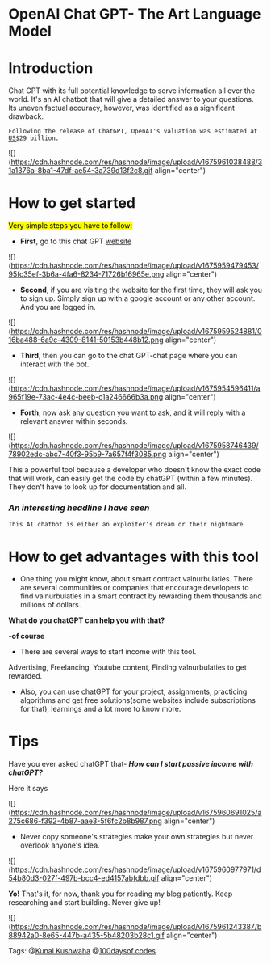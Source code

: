 # OpenAI Chat GPT- The Art Language Model

# Introduction

Chat GPT with its full potential knowledge to serve information all over the world. It's an AI chatbot that will give a detailed answer to your questions. Its uneven factual accuracy, however, was identified as a significant drawback.

`Following the release of ChatGPT, OpenAI's valuation was estimated at` [`US$`](https://en.wikipedia.org/wiki/United_States_dollar)`29 billion.`

![](https://cdn.hashnode.com/res/hashnode/image/upload/v1675961038488/31a1376a-8ba1-47df-ae54-3a739d13f2c8.gif align="center")

# How to get started

<mark>Very simple steps you have to follow:</mark>

* **First**, go to this chat GPT [website](https://openai.com/blog/chatgpt/)
    

![](https://cdn.hashnode.com/res/hashnode/image/upload/v1675959479453/95fc35ef-3b6a-4fa6-8234-71726b16965e.png align="center")

* **Second**, if you are visiting the website for the first time, they will ask you to sign up. Simply sign up with a google account or any other account. And you are logged in.
    

![](https://cdn.hashnode.com/res/hashnode/image/upload/v1675959524881/016ba488-6a9c-4309-8141-50153b448b12.png align="center")

* **Third**, then you can go to the chat GPT-chat page where you can interact with the bot.
    

![](https://cdn.hashnode.com/res/hashnode/image/upload/v1675954596411/a965f19e-73ac-4e4c-beeb-c1a246666b3a.png align="center")

* **Forth**, now ask any question you want to ask, and it will reply with a relevant answer within seconds.
    

![](https://cdn.hashnode.com/res/hashnode/image/upload/v1675958746439/78902edc-abc7-40f3-95b9-7a657f4f3085.png align="center")

This a powerful tool because a developer who doesn't know the exact code that will work, can easily get the code by chatGPT (within a few minutes). They don't have to look up for documentation and all.

### *An interesting headline I have seen*

`This AI chatbot is either an exploiter's dream or their nightmare`

# How to get advantages with this tool

* One thing you might know, about smart contract valnurbulaties. There are several communities or companies that encourage developers to find valnurbulaties in a smart contract by rewarding them thousands and millions of dollars.
    

**What do you chatGPT can help you with that?**

**\-of course**

* There are several ways to start income with this tool.
    

Advertising, Freelancing, Youtube content, Finding valnurbulaties to get rewarded.

* Also, you can use chatGPT for your project, assignments, practicing algorithms and get free solutions(some websites include subscriptions for that), learnings and a lot more to know more.
    

# Tips

Have you ever asked chatGPT that- ***How can I start passive income with chatGPT?***

Here it says

![](https://cdn.hashnode.com/res/hashnode/image/upload/v1675960691025/a275c686-f392-4b87-aae3-5f6fc2b8b987.png align="center")

* Never copy someone's strategies make your own strategies but never overlook anyone's idea.
    

![](https://cdn.hashnode.com/res/hashnode/image/upload/v1675960977971/d54b80d3-027f-497b-bcc4-ed4157abfdbb.gif align="center")

**Yo!** That's it, for now, thank you for reading my blog patiently. Keep researching and start building. Never give up!

![](https://cdn.hashnode.com/res/hashnode/image/upload/v1675961243387/b88942a0-8e65-447b-a435-5b48203b28c1.gif align="center")

Tags: @[Kunal Kushwaha](@kunalk) @[100daysof.codes](@100daysofcodes)